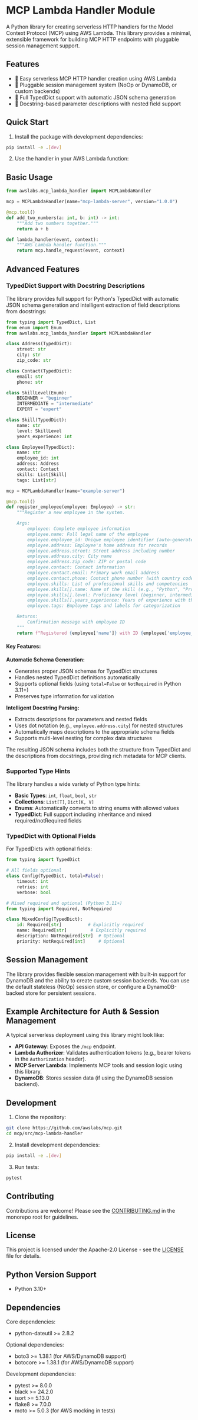# MCP Lambda Handler Module

A Python library for creating serverless HTTP handlers for the Model Context Protocol (MCP) using AWS Lambda. This library provides a minimal, extensible framework for building MCP HTTP endpoints with pluggable session management support.

## Features

- 🚀 Easy serverless MCP HTTP handler creation using AWS Lambda
- 🔌 Pluggable session management system (NoOp or DynamoDB, or custom backends)
- 📝 Full TypedDict support with automatic JSON schema generation
- 💬 Docstring-based parameter descriptions with nested field support

## Quick Start

1. Install the package with development dependencies:
```bash
pip install -e .[dev]
```

2. Use the handler in your AWS Lambda function:

## Basic Usage

```python
from awslabs.mcp_lambda_handler import MCPLambdaHandler

mcp = MCPLambdaHandler(name="mcp-lambda-server", version="1.0.0")

@mcp.tool()
def add_two_numbers(a: int, b: int) -> int:
    """Add two numbers together."""
    return a + b

def lambda_handler(event, context):
    """AWS Lambda handler function."""
    return mcp.handle_request(event, context)
```

## Advanced Features

### TypedDict Support with Docstring Descriptions

The library provides full support for Python's TypedDict with automatic JSON schema generation and intelligent extraction of field descriptions from docstrings:

```python
from typing import TypedDict, List
from enum import Enum
from awslabs.mcp_lambda_handler import MCPLambdaHandler

class Address(TypedDict):
    street: str
    city: str
    zip_code: str

class Contact(TypedDict):
    email: str
    phone: str

class SkillLevel(Enum):
    BEGINNER = "beginner"
    INTERMEDIATE = "intermediate"
    EXPERT = "expert"

class Skill(TypedDict):
    name: str
    level: SkillLevel
    years_experience: int

class Employee(TypedDict):
    name: str
    employee_id: int
    address: Address
    contact: Contact
    skills: List[Skill]
    tags: List[str]

mcp = MCPLambdaHandler(name="example-server")

@mcp.tool()
def register_employee(employee: Employee) -> str:
    """Register a new employee in the system.

    Args:
        employee: Complete employee information
        employee.name: Full legal name of the employee
        employee.employee_id: Unique employee identifier (auto-generated if not provided)
        employee.address: Employee's home address for records
        employee.address.street: Street address including number
        employee.address.city: City name
        employee.address.zip_code: ZIP or postal code
        employee.contact: Contact information
        employee.contact.email: Primary work email address
        employee.contact.phone: Contact phone number (with country code)
        employee.skills: List of professional skills and competencies
        employee.skills[].name: Name of the skill (e.g., "Python", "Project Management")
        employee.skills[].level: Proficiency level (beginner, intermediate, or expert)
        employee.skills[].years_experience: Years of experience with this skill
        employee.tags: Employee tags and labels for categorization

    Returns:
        Confirmation message with employee ID
    """
    return f"Registered {employee['name']} with ID {employee['employee_id']}"
```

#### Key Features:

**Automatic Schema Generation:**
- Generates proper JSON schemas for TypedDict structures
- Handles nested TypedDict definitions automatically
- Supports optional fields (using `total=False` or `NotRequired` in Python 3.11+)
- Preserves type information for validation

**Intelligent Docstring Parsing:**
- Extracts descriptions for parameters and nested fields
- Uses dot notation (e.g., `employee.address.city`) for nested structures
- Automatically maps descriptions to the appropriate schema fields
- Supports multi-level nesting for complex data structures

The resulting JSON schema includes both the structure from TypedDict and the descriptions from docstrings, providing rich metadata for MCP clients.

### Supported Type Hints

The library handles a wide variety of Python type hints:

- **Basic Types**: `int`, `float`, `bool`, `str`
- **Collections**: `List[T]`, `Dict[K, V]`
- **Enums**: Automatically converts to string enums with allowed values
- **TypedDict**: Full support including inheritance and mixed required/notRequired fields

### TypedDict with Optional Fields

For TypedDicts with optional fields:

```python
from typing import TypedDict

# All fields optional
class Config(TypedDict, total=False):
    timeout: int
    retries: int
    verbose: bool

# Mixed required and optional (Python 3.11+)
from typing import Required, NotRequired

class MixedConfig(TypedDict):
    id: Required[str]          # Explicitly required
    name: Required[str]         # Explicitly required
    description: NotRequired[str]  # Optional
    priority: NotRequired[int]     # Optional
```

## Session Management

The library provides flexible session management with built-in support for DynamoDB and the ability to create custom session backends. You can use the default stateless (NoOp) session store, or configure a DynamoDB-backed store for persistent sessions.

## Example Architecture for Auth & Session Management

A typical serverless deployment using this library might look like:

- **API Gateway**: Exposes the `/mcp` endpoint.
- **Lambda Authorizer**: Validates authentication tokens (e.g., bearer tokens in the `Authorization` header).
- **MCP Server Lambda**: Implements MCP tools and session logic using this library.
- **DynamoDB**: Stores session data (if using the DynamoDB session backend).

## Development

1. Clone the repository:
```bash
git clone https://github.com/awslabs/mcp.git
cd mcp/src/mcp-lambda-handler
```

2. Install development dependencies:
```bash
pip install -e .[dev]
```

3. Run tests:
```bash
pytest
```

## Contributing

Contributions are welcome! Please see the [CONTRIBUTING.md](../../CONTRIBUTING.md) in the monorepo root for guidelines.

## License

This project is licensed under the Apache-2.0 License - see the [LICENSE](LICENSE) file for details.

## Python Version Support

- Python 3.10+

## Dependencies

Core dependencies:
- python-dateutil >= 2.8.2

Optional dependencies:
- boto3 >= 1.38.1 (for AWS/DynamoDB support)
- botocore >= 1.38.1 (for AWS/DynamoDB support)

Development dependencies:
- pytest >= 8.0.0
- black >= 24.2.0
- isort >= 5.13.0
- flake8 >= 7.0.0
- moto >= 5.0.3 (for AWS mocking in tests)

